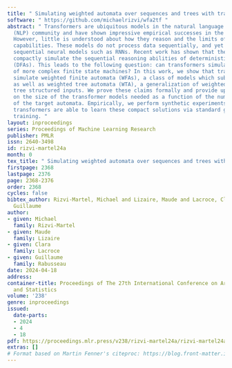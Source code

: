 ```yaml
---
title: " Simulating weighted automata over sequences and trees with transformers "
software: " https://github.com/michaelrizvi/wfa2tf "
abstract: " Transformers are ubiquitous models in the natural language processing
  (NLP) community and have shown impressive empirical successes in the past few years.
  However, little is understood about how they reason and the limits of their computational
  capabilities. These models do not process data sequentially, and yet outperform
  sequential neural models such as RNNs. Recent work has shown that these models can
  compactly simulate the sequential reasoning abilities of deterministic finite automata
  (DFAs). This leads to the following question: can transformers simulate the reasoning
  of more complex finite state machines? In this work, we show that transformers can
  simulate weighted finite automata (WFAs), a class of models which subsumes DFAs,
  as well as weighted tree automata (WTA), a generalization of weighted automata to
  tree structured inputs. We prove these claims formally and provide upper bounds
  on the size of the transformer models needed as a function of the number of states
  of the target automata. Empirically, we perform synthetic experiments showing that
  transformers are able to learn these compact solutions via standard gradient-based
  training. "
layout: inproceedings
series: Proceedings of Machine Learning Research
publisher: PMLR
issn: 2640-3498
id: rizvi-martel24a
month: 0
tex_title: " Simulating weighted automata over sequences and trees with transformers "
firstpage: 2368
lastpage: 2376
page: 2368-2376
order: 2368
cycles: false
bibtex_author: Rizvi-Martel, Michael and Lizaire, Maude and Lacroce, Clara and Rabusseau,
  Guillaume
author:
- given: Michael
  family: Rizvi-Martel
- given: Maude
  family: Lizaire
- given: Clara
  family: Lacroce
- given: Guillaume
  family: Rabusseau
date: 2024-04-18
address:
container-title: Proceedings of The 27th International Conference on Artificial Intelligence
  and Statistics
volume: '238'
genre: inproceedings
issued:
  date-parts:
  - 2024
  - 4
  - 18
pdf: https://proceedings.mlr.press/v238/rizvi-martel24a/rizvi-martel24a.pdf
extras: []
# Format based on Martin Fenner's citeproc: https://blog.front-matter.io/posts/citeproc-yaml-for-bibliographies/
---
```

